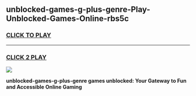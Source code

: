 
## unblocked-games-g-plus-genre-Play-Unblocked-Games-Online-rbs5c
<h3>
<a href="https://premium76.site?title=unblocked-games-g-plus-genre&ref=24A">CLICK TO PLAY</a></h3>
<hr>

<h3>
<a href="https://premium76.site?title=unblocked-games-g-plus-genre&ref=24A">CLICK 2 PLAY</a>
  
</h3>

<a href="https://premium76.site?title=unblocked-games-g-plus-genre&ref=24A"><img src="https://clearcache.store/games.png"></a>


**unblocked-games-g-plus-genre games unblocked: Your Gateway to Fun and Accessible Online Gaming**
